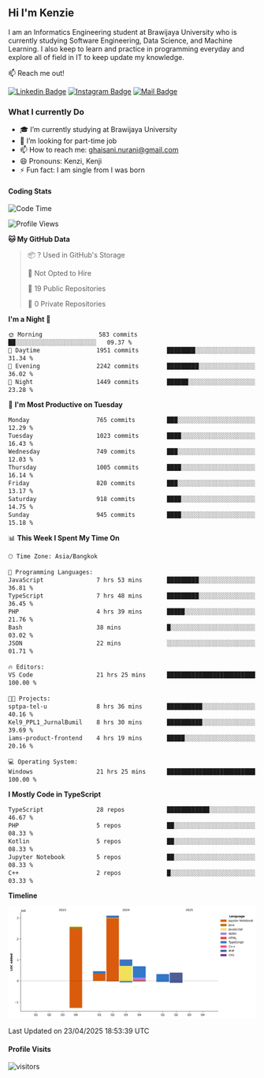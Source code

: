 ## Hi I'm Kenzie


I am an Informatics Engineering student at Brawijaya University who is currently studying Software Engineering, Data Science, and Machine Learning. I also keep to learn and practice in programming everyday and explore all of field in IT to keep update my knowledge.

:mailbox: Reach me out!

[![Linkedin Badge](https://img.shields.io/badge/-Kenzie_Taqiyassar-0e76a8?style=flat&labelColor=0e76a8&logo=linkedin&logoColor=white)](https://www.linkedin.com/in/kenzie-taqiyassar-37458b1aa/) 
[![Instagram Badge](https://img.shields.io/badge/-@__kenziehh_-e84393?style=flat&labelColor=e84393&logo=instagram&logoColor=white)](https://www.instagram.com/_kenziehh/) 
[![Mail Badge](https://img.shields.io/badge/-ghaisani.nurani-c0392b?style=flat&labelColor=c0392b&logo=gmail&logoColor=white)](mailto:ghaisani.nurani@gmail.com)

### What I currently Do

- 🎓 I’m currently studying at Brawijaya University
- 💼 I’m looking for part-time job
- 📫 How to reach me: ghaisani.nurani@gmail.com
- 😄 Pronouns: Kenzi, Kenji
- ⚡ Fun fact: I am single from I was born

#### Coding Stats
<!--START_SECTION:waka-->
![Code Time](http://img.shields.io/badge/Code%20Time-1%2C210%20hrs%207%20mins-blue)

![Profile Views](http://img.shields.io/badge/Profile%20Views-0-blue)

**🐱 My GitHub Data** 

> 📦 ? Used in GitHub's Storage 
 > 
> 🚫 Not Opted to Hire
 > 
> 📜 19 Public Repositories 
 > 
> 🔑 0 Private Repositories 
 > 
**I'm a Night 🦉** 

```text
🌞 Morning                583 commits         ██░░░░░░░░░░░░░░░░░░░░░░░   09.37 % 
🌆 Daytime                1951 commits        ████████░░░░░░░░░░░░░░░░░   31.34 % 
🌃 Evening                2242 commits        █████████░░░░░░░░░░░░░░░░   36.02 % 
🌙 Night                  1449 commits        ██████░░░░░░░░░░░░░░░░░░░   23.28 % 
```
📅 **I'm Most Productive on Tuesday** 

```text
Monday                   765 commits         ███░░░░░░░░░░░░░░░░░░░░░░   12.29 % 
Tuesday                  1023 commits        ████░░░░░░░░░░░░░░░░░░░░░   16.43 % 
Wednesday                749 commits         ███░░░░░░░░░░░░░░░░░░░░░░   12.03 % 
Thursday                 1005 commits        ████░░░░░░░░░░░░░░░░░░░░░   16.14 % 
Friday                   820 commits         ███░░░░░░░░░░░░░░░░░░░░░░   13.17 % 
Saturday                 918 commits         ████░░░░░░░░░░░░░░░░░░░░░   14.75 % 
Sunday                   945 commits         ████░░░░░░░░░░░░░░░░░░░░░   15.18 % 
```


📊 **This Week I Spent My Time On** 

```text
🕑︎ Time Zone: Asia/Bangkok

💬 Programming Languages: 
JavaScript               7 hrs 53 mins       █████████░░░░░░░░░░░░░░░░   36.81 % 
TypeScript               7 hrs 48 mins       █████████░░░░░░░░░░░░░░░░   36.45 % 
PHP                      4 hrs 39 mins       █████░░░░░░░░░░░░░░░░░░░░   21.76 % 
Bash                     38 mins             █░░░░░░░░░░░░░░░░░░░░░░░░   03.02 % 
JSON                     22 mins             ░░░░░░░░░░░░░░░░░░░░░░░░░   01.71 % 

🔥 Editors: 
VS Code                  21 hrs 25 mins      █████████████████████████   100.00 % 

🐱‍💻 Projects: 
sptpa-tel-u              8 hrs 36 mins       ██████████░░░░░░░░░░░░░░░   40.16 % 
Kel9_PPL1_JurnalBumil    8 hrs 30 mins       ██████████░░░░░░░░░░░░░░░   39.69 % 
iams-product-frontend    4 hrs 19 mins       █████░░░░░░░░░░░░░░░░░░░░   20.16 % 

💻 Operating System: 
Windows                  21 hrs 25 mins      █████████████████████████   100.00 % 
```

**I Mostly Code in TypeScript** 

```text
TypeScript               28 repos            ████████████░░░░░░░░░░░░░   46.67 % 
PHP                      5 repos             ██░░░░░░░░░░░░░░░░░░░░░░░   08.33 % 
Kotlin                   5 repos             ██░░░░░░░░░░░░░░░░░░░░░░░   08.33 % 
Jupyter Notebook         5 repos             ██░░░░░░░░░░░░░░░░░░░░░░░   08.33 % 
C++                      2 repos             █░░░░░░░░░░░░░░░░░░░░░░░░   03.33 % 
```



**Timeline**

![Lines of Code chart](https://raw.githubusercontent.com/kenziehh/kenziehh/master/assets/bar_graph.png)


 Last Updated on 23/04/2025 18:53:39 UTC
<!--END_SECTION:waka-->


#### Profile Visits

![visitors](https://visitor-badge.glitch.me/badge?page_id=kenziehh.kenziehh)





